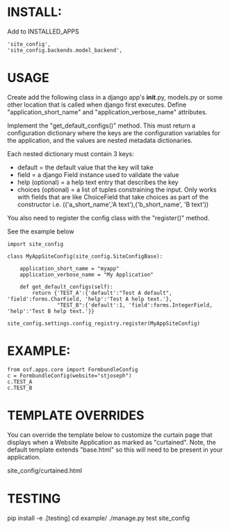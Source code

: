
# INSTALL:

Add to INSTALLED_APPS

    'site_config',
    'site_config.backends.model_backend',


# USAGE

Create add the following class in a django app's __init__.py, models.py
or some other location that is called when django first executes.
Define "application_short_name" and "application_verbose_name" attributes.

Implement the "get_default_configs()" method.  This must return a 
configuration dictionary where the keys are the configuration 
variables for the application, and the values are nested metadata 
dictionaries.

Each nested dictionary must contain 3 keys:
 - default = the default value that the key will take
 - field = a django Field instance used to validate the value
 - help (optional) = a help text entry that describes the key 
 - choices (optional) = a list of tuples constraining the input.
   Only works with fields that are like ChoiceField that take
   choices as part of the constructor
    i.e. (('a_short_name','A text'),('b_short_name', 'B text'))

You also need to register the config class with the "register()" method.

See the example below 

	import site_config
	
	class MyAppSiteConfig(site_config.SiteConfigBase):
	
	    application_short_name = "myapp"
	    application_verbose_name = "My Application"
	
	    def get_default_configs(self):
	        return {'TEST_A':{'default':"Test A default", 'field':forms.CharField, 'help':'Test A help text.'}, 
	                "TEST_B":{'default':1, 'field':forms.IntegerField, 'help':'Test B help text.'}}
	
	site_config.settings.config_registry.register(MyAppSiteConfig)



# EXAMPLE:

    from osf.apps.core import FormbundleConfig
    c = FormbundleConfig(website="stjoseph")
    c.TEST_A
    c.TEST_B


# TEMPLATE OVERRIDES

You can override the template below to customize the curtain
page that displays when a Website Application as marked as
"curtained".  Note, the default template extends "base.html"
so this will need to be present in your application. 

   site_config/curtained.html

    
# TESTING

  pip install -e .[testing]
  cd example/
  ./manage.py test site_config
